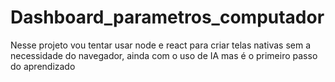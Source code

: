# Dashboard_parametros_computador
Nesse projeto vou tentar usar node e react para criar telas nativas sem a necessidade do navegador, ainda com o uso de IA mas é o primeiro passo do aprendizado
